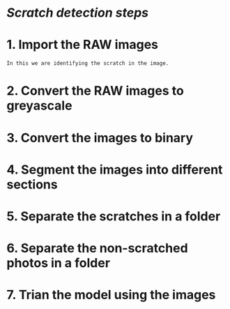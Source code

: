 # _Scratch detection steps_
# 1. Import the RAW images
    In this we are identifying the scratch in the image. 
# 2. Convert the RAW images to greyascale
# 3. Convert the images to binary 
# 4. Segment the images into different sections
# 5. Separate the scratches in a folder
# 6. Separate the non-scratched photos in a folder
# 7. Trian the model using the images 

